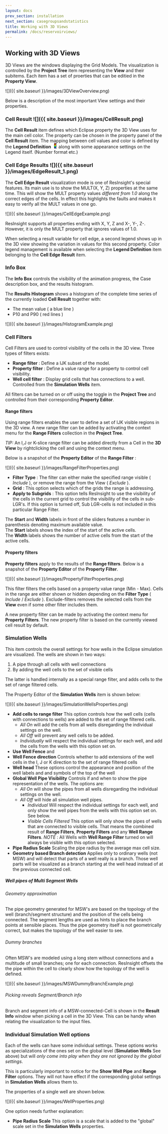 ```yaml
---
layout: docs
prev_section: installation
next_section: casegroupsandstatistics
title: Working with 3D Views
permalink: /docs/reservoirviews/
---
```


## Working with 3D Views

3D Views are the windows displaying the Grid Models. The visualization is controlled by the **Project Tree** item representing the **View** and their subitems. Each item has a set of proerties that can be editied in the **Property View**.

![]({{ site.baseurl }}/images/3DViewOverview.png)

Below is a description of the most important View settings and their properties.

### Cell Result ![]({{ site.baseurl }}/images/CellResult.png)

The **Cell Result** item defines which Eclipse property the 3D View uses for the main cell color. The property can be chosen in the property panel of the **Cell Result** item. The mapping between cell values and color is defined by the **Legend Definition**  ![](images/Legend.png) along with some appearance settings on the Legend itself. (Number format etc.)

### Cell Edge Results ![]({{ site.baseurl }}/images/EdgeResult_1.png)

The **Cell Edge Result** visualization mode is one of ResInsight's special features. Its main use is to show the MULT(X, Y, Z) properties at the same time. 
This will show the MULT property values *different from 1.0* along the correct edges of the cells. In effect this highlights the faults and makes it easy to verify all the MULT values in one go.

![]({{ site.baseurl }}/images/CellEdgeExample.png)

ResInsight supports all properties ending with X, Y, Z and X-, Y-, Z-. However, it is only the MULT property that ignores values of 1.0.

When selecting a result variable for cell edge, a second legend shows up in the 3D view showing the variation in values for this second property. Color legend management is available when selecting the **Legend Definition** item belonging to the **Cell Edge Result** item. 

### Info Box

The **Info Box** controls the visibility of the animation progress, the Case description box, and the results histogram.

The **Results Histogram** shows a histogram of the complete time series of the currently loaded **Cell Result** together with:

- The mean value ( a blue line ) 
- P10 and P90 ( red lines )

![]({{ site.baseurl }}/images/HistogramExample.png)


### Cell Filters
Cell Filters are used to control visibility of the cells in the 3D view. Three types of filters exists:

- **Range filter**     : Define a IJK subset of the model.
- **Property filter**  : Define a value range for a property to control cell visibility.
- **Well cell filter** : Display grid cells that has connections to a well. Controlled from the **Simulation Wells** item.

All filters can be turned on or off using the toggle in the **Project Tree** and controlled from their corresponding **Property Editor**.

#### Range filters

Using range filters enables the user to define a set of IJK visible regions in the 3D view.
A new range filter can be added by activating the context menu for the **Range Filters** collection in the **Project Tree**.

*TIP:* An I,J or K-slice range filter can be added directly from a Cell in the **3D View** by rightclicking the cell and using the context menu. 

Below is a snapshot of the **Property Editor** of the **Range Filter** :

![]({{ site.baseurl }}/images/RangeFilterProperties.png)

 - **Filter Type** : The filter can either make the specified range visible ( *Include* ), or remove the range from the View ( *Exclude* ).
 - **Grid** :  This option selects which of the grids the range is addressing.
 - **Apply to Subgrids** : This option tells ResInsight to use the visibility of the cells in the current grid to control the visibility of the cells in sub-LGR's. If this option is turned off, Sub LGR-cells is not included in this particular Range Filter.  
 
The **Start** and **Width** labels in front of the sliders features a number in parenthesis denoting maximum available value.<br>
The **Start** labels shows the index of the start of the active cells.<br>
The **Width** labels shows the number of active cells from the start of the active cells.

#### Property filters

**Property filters** apply to the results of the **Range filters**. Below is a snapshot of the **Property Editor** of the **Property Filter**.
  
![]({{ site.baseurl }}/images/PropertyFilterProperties.png)

This filter filters the cells based on a property value range (Min - Max). Cells in the range are either shown or hidden depending on the **Filter Type** ( *Include* / *Exclude* ). Exclude-filters removes the selected cells from the **View** even if some other filter includes them.

A new property filter can be made by activating the context menu for **Property Filters**. The new property filter is based on the currently viewed cell result by default.

### Simulation Wells

This item controls the overall settings for how wells in the Eclipse simulation are visualized.
The wells are shown in two ways:

1. A pipe through all cells with well connections
2. By adding the well cells to the set of visible cells 

The latter is handled internally as a special range filter, and adds cells to the set of range filtered cells.

The Property Editor of the **Simulation Wells** item is shown below: 

![]({{ site.baseurl }}/images/SimulationWellsProperties.png)



- **Add cells to range filter** This option controls how the well cells 
    (cells with connections to wells) are added to the set of range filtered cells.
  - *All On* will add the cells from all wells disregarding the individual settings on the well.
  - *All Off* will prevent any well cells to be added. 
  - *Individually* will respect the individual settings for each well, and add the cells from the wells with this option set on. 
-  **Use Well Fence** and 
-  **Well Fence direction** Controls whether to add extensions of the well cells in the I, J or K direction to the set of range filtered cells
- **Well head** These options control the appearance and position of the well labels and and symbols of the top of the well
- **Global Well Pipe Visibility** Controls if and when to show the pipe representation of the wells. The options are:
   - *All On* will show the pipes from all wells disregarding the individual settings on the well.
   - *All Off* will hide all simulation well pipes. 
		- *Individual* Will respect the individual settings for each well, and only show the well pipes from the wells with this option set on. See below.
		- *Visible Cells Filtered* This option will only show the pipes of wells that are connected to visible cells. That means the combined result of **Range Filters**, **Property Filters** and any **Well Range Filters**.
		*NOTE* : All Wells with **Well Range Filter** turned on will always be visible with this option selected. 
- **Pipe Radius Scale** Scaling the pipe radius by the average max cell size.
- **Geometry based Branch detection** Applies only to ordinary wells (not MSW) 
  and will detect that parts of a well really is a branch. Those well parts will 
  be visualized as a branch starting at the well head instead of at the previous connected cell.	 
		  	 
##### Well pipes of Multi Segment Wells

###### Geometry approximation
The pipe geometry generated for MSW's are based on the topology of the well (branch/segment structure) and the position of the cells being connected. The segment lengths are used as hints to place the branch points at sensible places. Thus the pipe geometry itself is not geometrically correct, but makes the topology of the well easier to see.

###### Dummy branches
Often MSW's are modeled using a long stem without connections and a multitude of small branches; one for each connection. ResInsight offsets the the pipe within the cell to clearly show how the topology of the well is defined.

![]({{ site.baseurl }}/images/MSWDummyBranchExample.png)

###### Picking reveals Segment/Branch info

Branch and segment info of a MSW-connected-Cell is shown in the **Result Info** window when picking a cell in the 3D View. This can be handy when relating the visualization to the input files.

### Individual Simulation Well options 

Each of the wells can have some individual settings. These options works as specializations of the ones set on the global level (**Simulation Wells** See above) but will *only come into play when they are not ignored by the global settings*.

This is particularly important to notice for the **Show Well Pipe** and **Range Filter** options. They will not have effect if the corresponding global settings in **Simulation Wells** allows them to.
 
The properties of a single well are shown below.

![]({{ site.baseurl }}/images/WellProperties.png)

One option needs further explanation:

- **Pipe Radius Scale** This option is a scale that is added to the "global" scale set in the **Simulation Wells** properties.



